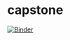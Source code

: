 # capstone
 
[![Binder](https://mybinder.org/badge_logo.svg)](https://mybinder.org/v2/gh/shawnkish8/capstone.git/main?filepath=Capstone_Project.ipynb)
